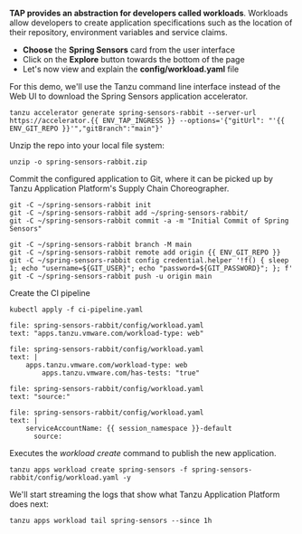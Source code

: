 **TAP provides an abstraction for developers called workloads**. Workloads allow developers to create application specifications such as the location of their repository, environment variables and service claims.

- **Choose** the **Spring Sensors** card from the user interface
- Click on the **Explore** button towards the bottom of the page
- Let's now view and explain the **config/workload.yaml** file

For this demo, we'll use the Tanzu command line interface instead of the Web UI to download the Spring Sensors application accelerator.
```execute
tanzu accelerator generate spring-sensors-rabbit --server-url https://accelerator.{{ ENV_TAP_INGRESS }} --options='{"gitUrl": "'{{ ENV_GIT_REPO }}'","gitBranch":"main"}'
```

Unzip the repo into your local file system:
```execute
unzip -o spring-sensors-rabbit.zip
```

Commit the configured application to Git, where it can be picked up by Tanzu Application Platform's Supply Chain Choreographer.
```execute
git -C ~/spring-sensors-rabbit init
git -C ~/spring-sensors-rabbit add ~/spring-sensors-rabbit/
git -C ~/spring-sensors-rabbit commit -a -m "Initial Commit of Spring Sensors"
```

```execute
git -C ~/spring-sensors-rabbit branch -M main
git -C ~/spring-sensors-rabbit remote add origin {{ ENV_GIT_REPO }}
git -C ~/spring-sensors-rabbit config credential.helper '!f() { sleep 1; echo "username=${GIT_USER}"; echo "password=${GIT_PASSWORD}"; }; f'
git -C ~/spring-sensors-rabbit push -u origin main
```

Create the CI pipeline
```execute
kubectl apply -f ci-pipeline.yaml
```

```editor:select-matching-text
file: spring-sensors-rabbit/config/workload.yaml
text: "apps.tanzu.vmware.com/workload-type: web"
```
```editor:replace-text-selection
file: spring-sensors-rabbit/config/workload.yaml
text: |
    apps.tanzu.vmware.com/workload-type: web
        apps.tanzu.vmware.com/has-tests: "true"
```
```editor:select-matching-text
file: spring-sensors-rabbit/config/workload.yaml
text: "source:"
```
```editor:replace-text-selection
file: spring-sensors-rabbit/config/workload.yaml
text: |
    serviceAccountName: {{ session_namespace }}-default
      source:
```

Executes the *workload create* command to publish the new application. 
```execute
tanzu apps workload create spring-sensors -f spring-sensors-rabbit/config/workload.yaml -y
```

We'll start streaming the logs that show what Tanzu Application Platform does next:
```execute-2
tanzu apps workload tail spring-sensors --since 1h
```
